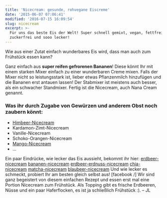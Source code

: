 ```yaml
---
title: 'Nicecream: gesunde, rohvegane Eiscreme'
date: '2015-06-07 07:06:41'
modified: '2016-07-15 16:09:54'
slug: nicecream
excerpt: >-
  Für uns das beste Eis der Welt! Super schnell gemixt, vegan, fettfrei,
  zuckerfrei und sooo lecker!
---
```


Wie aus einer Zutat einfach wunderbares Eis wird, dass man auch zum Frühstück essen kann?  
  
Ganz einfach aus **super reifen gefrorenen Bananen**! Diese könnt Ihr mit einem starken Mixer einfach zu einer wunderbaren Creme mixen. Falls der Mixer nicht so leistungsstark ist, lieber etwas Pflanzenmilch hinzufügen und die Bananen erst antauen lassen! Der Stabmixer ist meistens auch besser, als ein schwacher Standmixer. Fertig ist die Nicecream, auch Nana Cream genannt.

### Was ihr durch Zugabe von Gewürzen und anderem Obst noch zaubern könnt:

*   [Himbeer-Nicecream](https://www.veganblatt.com/himbeereis-aus-2-zutaten)
*   Kardamon-Zimt-Nicecream
*   Vanille-Nicecream
*   Schoko-Orangen-Nicecream
*   [Mango-Nicecream](https://www.veganblatt.com/mango-eis)
*   ...

Ein paar Eindrücke, wie lecker das Eis aussieht, bekommt ihr hier: [erdbeer-nicecream](https://www.pinterest.com/pin/552253973030137413/) [bananen-nicecream](https://www.pinterest.com/pin/227502218652889414/) [erdbeer-erdnuss-nicecream](https://www.pinterest.com/pin/121808364896872166/) [chia-nicecream](https://www.pinterest.com/pin/241294492510986160/) [matcha-nicecream](https://www.pinterest.com/pin/58898707602619823/) [blaubeer-nicecream](https://www.pinterest.com/pin/298082069059354350/) Und wie lecker es schmeckt, probiert Ihr am besten gleich selbst aus! \[facebook /\] Wir sind ganz begeistert von diesem einfachen Rezept und essen erst mal eine Portion Nicecream zum Frühstück. Als Topping gibt es frische Erdbeeren, Nüsse und ein paar Haferflocken, es ist ja schließlich Frühstück :). – JL

